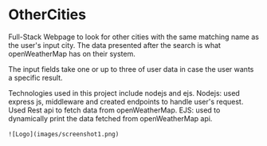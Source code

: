 # OtherCities
Full-Stack Webpage to look for other cities with the same matching name as the user's input city. The data presented after the search is what openWeatherMap has on their system. 

The input fields take one or up to three of user data in case the user wants a specific result. 

Technologies used in this project include nodejs and ejs. 
	Nodejs: used express js, middleware and created endpoints to handle user's request. Used Rest api to fetch data from openWeatherMap. 
	EJS: used to dynamically print the data fetched from openWeatherMap api. 

	![Logo](images/screenshot1.png)


 
